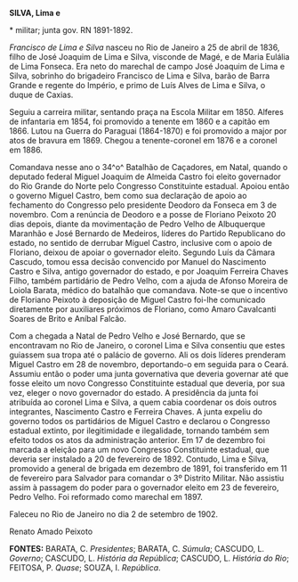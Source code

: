 **SILVA, Lima e**

\* militar; junta gov. RN 1891-1892.

*Francisco de Lima e Silva* nasceu no Rio de Janeiro a 25 de abril de
1836, filho de José Joaquim de Lima e Silva, visconde de Magé, e de
Maria Eulália de Lima Fonseca. Era neto do marechal de campo José
Joaquim de Lima e Silva, sobrinho do brigadeiro Francisco de Lima e
Silva, barão de Barra Grande e regente do Império, e primo de Luís Alves
de Lima e Silva, o duque de Caxias.

Seguiu a carreira militar, sentando praça na Escola Militar em 1850.
Alferes de infantaria em 1854, foi promovido a tenente em 1860 e a
capitão em 1866. Lutou na Guerra do Paraguai (1864-1870) e foi promovido
a major por atos de bravura em 1869. Chegou a tenente-coronel em 1876 e
a coronel em 1886.

Comandava nesse ano o 34^o^ Batalhão de Caçadores, em Natal, quando o
deputado federal Miguel Joaquim de Almeida Castro foi eleito governador
do Rio Grande do Norte pelo Congresso Constituinte estadual. Apoiou
então o governo Miguel Castro, bem como sua declaração de apoio ao
fechamento do Congresso pelo presidente Deodoro da Fonseca em 3 de
novembro. Com a renúncia de Deodoro e a posse de Floriano Peixoto 20
dias depois, diante da movimentação de Pedro Velho de Albuquerque
Maranhão e José Bernardo de Medeiros, líderes do Partido Republicano do
estado, no sentido de derrubar Miguel Castro, inclusive com o apoio de
Floriano, deixou de apoiar o governador eleito. Segundo Luís da Câmara
Cascudo, tomou essa decisão convencido por Manuel do Nascimento Castro e
Silva, antigo governador do estado, e por Joaquim Ferreira Chaves Filho,
também partidário de Pedro Velho, com a ajuda de Afonso Moreira de
Loiola Barata, médico do batalhão que comandava. Note-se que o incentivo
de Floriano Peixoto à deposição de Miguel Castro foi-lhe comunicado
diretamente por auxiliares próximos de Floriano, como Amaro Cavalcanti
Soares de Brito e Aníbal Falcão.

Com a chegada a Natal de Pedro Velho e José Bernardo, que se encontravam
no Rio de Janeiro, o coronel Lima e Silva consentiu que estes guiassem
sua tropa até o palácio de governo. Ali os dois líderes prenderam Miguel
Castro em 28 de novembro, deportando-o em seguida para o Ceará. Assumiu
então o poder uma junta governativa que deveria governar até que fosse
eleito um novo Congresso Constituinte estadual que deveria, por sua vez,
eleger o novo governador do estado. A presidência da junta foi atribuída
ao coronel Lima e Silva, a quem cabia coordenar os dois outros
integrantes, Nascimento Castro e Ferreira Chaves. A junta expeliu do
governo todos os partidários de Miguel Castro e declarou o Congresso
estadual extinto, por ilegitimidade e ilegalidade, tornando também sem
efeito todos os atos da administração anterior. Em 17 de dezembro foi
marcada a eleição para um novo Congresso Constituinte estadual, que
deveria ser instalado a 20 de fevereiro de 1892. Contudo, Lima e Silva,
promovido a general de brigada em dezembro de 1891, foi transferido em
11 de fevereiro para Salvador para comandar o 3º Distrito Militar. Não
assistiu assim à passagem do poder para o governador eleito em 23 de
fevereiro, Pedro Velho. Foi reformado como marechal em 1897.

Faleceu no Rio de Janeiro no dia 2 de setembro de 1902.

Renato Amado Peixoto

**FONTES:** BARATA, C. *Presidentes*; BARATA, C. *Súmula*; CASCUDO, L.
*Governo*; CASCUDO, L. *História da* *República*; CASCUDO, L. *História
do Rio*; FEITOSA, P. *Quase*; SOUZA, I. *República*.
